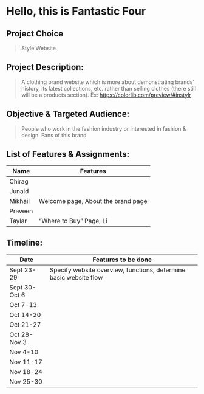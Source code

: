 # Hello, this is Fantastic Four
## Project Choice
> Style Website
## Project Description:  
> A clothing brand website which is more about demonstrating brands’ history, its latest collections, etc. rather than selling clothes (there still will be a products section). 
> Ex: https://colorlib.com/preview/#instylr
## Objective & Targeted Audience: 
> People who work in the fashion industry or interested in fashion & design. Fans of this brand

## List of Features & Assignments:
| Name | Features |
| ------ | ------ |
| Chirag |  |
| Junaid |  |
| Mikhail | Welcome page, About the brand page |
| Praveen | |
| Taylar | “Where to Buy” Page, Li |
		      
## Timeline:

| Date | Features to be done |
| ------ | ------ |
| Sept 23-29 | Specify website overview, functions, determine basic website flow |
| Sept 30-Oct 6 |  |
| Oct 7-13 |  |
| Oct 14-20 |  |
| Oct 21-27 |  |   
| Oct 28-Nov 3 |  | 
| Nov 4-10 |  | 
| Nov 11-17 |  | 
| Nov 18-24 |  | 
| Nov 25-30 |  |

